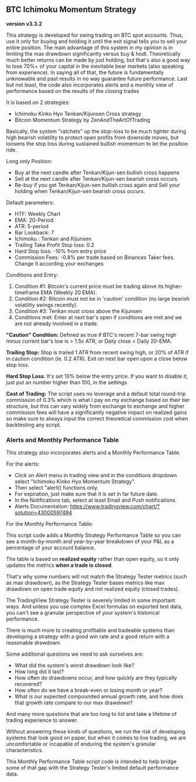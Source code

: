 ## BTC Ichimoku Momentum Strategy

__version v3.3.2__

This strategy is developed for swing trading on BTC spot accounts. Thus, use it only for buying and holding it until the exit signal tells you to sell your entire position. The main advantage of this system in my opinion is in limiting the max drawdown significantly versus buy & hodl. Theoretically much better returns can be made by just holding, but that's also a good way to lose 70%+ of your capital in the inevitable bear markets (also speaking from experience). In saying all of that, the future is fundamentally unknowable and past results in no way guarantee future performance.
Last but not least, the code also incorporates alerts and a monthly view of performance based on the results of the closing trades

It is based on 2 strategies: 
- Ichimoku Kinko Hyo Tenkan/Kijunsen Cross strategy
- Bitcoin Momentum Strategy by ZenAndTheArtOfTrading

Basically, the system "ratchets" up the stop-loss to be much tighter during high bearish volatility to protect open profits from downside moves, but loosens the stop loss during sustained bullish momentum to let the position ride.


Long only Position:

- Buy at the next candle after Tenkan/Kijun-sen bullish cross happens
- Sell at the next candle after Tenkan/Kijun-sen bearish cross occurs.
- Re-buy if you get Tenkan/Kijun-sen bullish cross again and Sell your holding when Tenkan/Kijun-sen bearish cross occurs.

Default parameters:
- HTF: Weekly Chart
- EMA: 20-Period
- ATR: 5-period
- Bar Lookback: 7
- Ichimoku : Tenkan and Kijunsen
- Trailing Take Profit Stop loss: 0.2
- Hard Stop loss: -10% from entry price
- Commission Fees: -0.8% per trade based on Binances Taker fees. Change it according your exchanges 

Conditions and Entry:

1. Condition #1:
Bitcoin's current price must be trading above its higher-timeframe EMA (Weekly 20 EMA). 
2. Condition #2: 
Bitcoin must not be in 'caution' condition (no large bearish volatility swings recently).
3. Condition #3: Tenkan must cross above the Kijunsen
4. Conditions met:
Enter at next bar's open if conditions are met and we are not already involved in a trade.

**"Caution" Condition:**
Defined as true if BTC's recent 7-bar swing high minus current bar's low is > 1.5x ATR, or Daily close < Daily 20-EMA.

**Trailing Stop:**
Stop is trailed 1 ATR from recent swing high, or 20% of ATR if in caution condition (ie. 0.2 ATR).
Exit on next bar open upon a close below stop loss.

**Hard Stop Loss**: It's set 10% below the entry price. If you want to disable it, just put an number higher than 100, in the settings

**Cost of Trading:**
The script uses no leverage and a default total round-trip commission of 0.3% which is what I pay on my exchange based on their tier structure, but this can vary widely from exchange to exchange and higher commission fees will have a significantly negative impact on realized gains so make sure to always input the correct theoretical commission cost when backtesting any script.

### Alerts and Monthly Performance Table

This strategy also incorporates alerts and a Monthly Performance Table. 

For the alerts: 
- Click on Alert menu in trading view and in the conditions dropdown select "Ichimoku Kinko Hyo Momentum Strategy". 
- Then select "alert() functions only.
- For expiration, just make sure that it is set in far future date. 
- In the Notifications tab, select at least Email and Push notifications
- Alerts Documentation: https://www.tradingview.com/chart/?solution=43000597494


For the Monthly Performance Table:

This script code adds a Monthly Strategy Performance Table so you can see a month-by-month and year-by-year breakdown of your P&L as a percentage of your account balance.

The table is based on **realized equity** rather than open equity, so it only updates the metrics **when a trade is closed**.

That's why some numbers will not match the Strategy Tester metrics (such as max drawdown), as the Strategy Tester bases metrics like max drawdown on open trade equity and not realized equity (closed trades).

The TradingView Strategy Tester is severely limited in some important ways. And unless you use complex Excel formulas on exported test data, you can't see a granular perspective of your system's historical performance.

There is much more to creating profitable and tradeable systems than developing a strategy with a good win rate and a good return with a reasonable drawdown.

Some additional questions we need to ask ourselves are:

- What did the system's worst drawdown look like?
- How long did it last?
- How often do drawdowns occur, and how quickly are they typically recovered?
- How often do we have a break-even or losing month or year?
- What is our expected compounded annual growth rate, and how does that growth rate compare to our max drawdown?

And many more questions that are too long to list and take a lifetime of trading experience to answer.

Without answering these kinds of questions, we run the risk of developing systems that look good on paper, but when it comes to live trading, we are uncomfortable or incapable of enduring the system's granular characteristics.

This Monthly Performance Table script code is intended to help bridge some of that gap with the Strategy Tester's limited default performance data.

